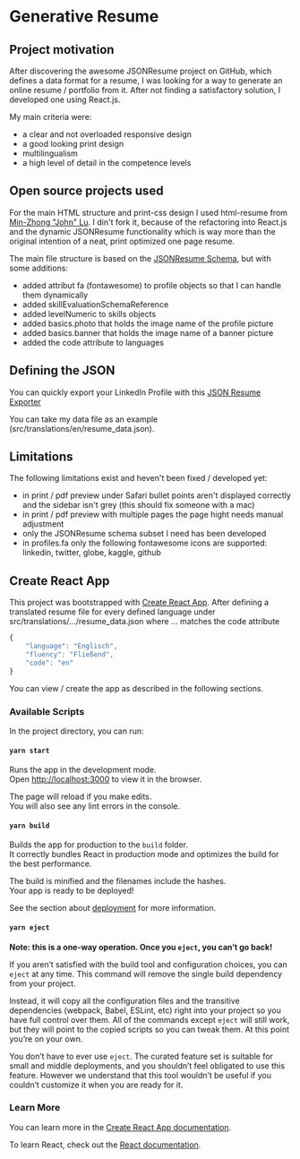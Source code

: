 # Generative Resume

## Project motivation
After discovering the awesome JSONResume project on GitHub, which defines a data format for a resume, I was looking for a way to generate an online resume / portfolio from it. After not finding a satisfactory solution, I developed one using React.js.

My main criteria were:
- a clear and not overloaded responsive design
- a good looking print design
- multilingualism
- a high level of detail in the competence levels

## Open source projects used
For the main HTML structure and print-css design I used html-resume from [Min-Zhong "John" Lu](https://github.com/mnjul/html-resume). I din't fork it, because of the refactoring into React.js and the dynamic JSONResume functionality which is way more than the original intention of a neat, print optimized one page resume.

The main file structure is based on the [JSONResume Schema](https://github.com/jsonresume/resume-schema), but with some additions:
* added attribut fa (fontawesome) to profile objects so that I can handle them dynamically
* added skillEvaluationSchemaReference
* added levelNumeric to skills objects
* added basics.photo that holds the image name of the profile picture
* added basics.banner that holds the image name of a banner picture
* added the code attribute to languages

## Defining the JSON
You can quickly export your LinkedIn Profile with this [JSON Resume Exporter](https://chrome.google.com/webstore/detail/json-resume-exporter/caobgmmcpklomkcckaenhjlokpmfbdec)

You can take my data file as an example (src/translations/en/resume_data.json).

## Limitations
The following limitations exist and heven't been fixed / developed yet:
* in print / pdf preview under Safari bullet points aren't displayed correctly and the sidebar isn't grey (this should fix someone with a mac)
* in print / pdf preview with multiple pages the page hight needs manual adjustment
* only the JSONResume schema subset I need has been developed
* in profiles.fa only the following fontawesome icons are supported: linkedin, twitter, globe, kaggle, github

## Create React App
This project was bootstrapped with [Create React App](https://github.com/facebook/create-react-app). After defining a translated resume file for every defined language under src/translations/.../resume_data.json where ... matches the code attribute

```javascript
{
	"language": "Englisch",
	"fluency": "Fließend",
	"code": "en"
}
```

You can view / create the app as described in the following sections.

### Available Scripts

In the project directory, you can run:

#### `yarn start`

Runs the app in the development mode.\
Open [http://localhost:3000](http://localhost:3000) to view it in the browser.

The page will reload if you make edits.\
You will also see any lint errors in the console.

#### `yarn build`

Builds the app for production to the `build` folder.\
It correctly bundles React in production mode and optimizes the build for the best performance.

The build is minified and the filenames include the hashes.\
Your app is ready to be deployed!

See the section about [deployment](https://facebook.github.io/create-react-app/docs/deployment) for more information.

#### `yarn eject`

**Note: this is a one-way operation. Once you `eject`, you can’t go back!**

If you aren’t satisfied with the build tool and configuration choices, you can `eject` at any time. This command will remove the single build dependency from your project.

Instead, it will copy all the configuration files and the transitive dependencies (webpack, Babel, ESLint, etc) right into your project so you have full control over them. All of the commands except `eject` will still work, but they will point to the copied scripts so you can tweak them. At this point you’re on your own.

You don’t have to ever use `eject`. The curated feature set is suitable for small and middle deployments, and you shouldn’t feel obligated to use this feature. However we understand that this tool wouldn’t be useful if you couldn’t customize it when you are ready for it.

### Learn More

You can learn more in the [Create React App documentation](https://facebook.github.io/create-react-app/docs/getting-started).

To learn React, check out the [React documentation](https://reactjs.org/).